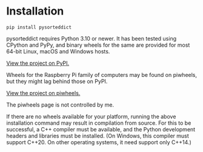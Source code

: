 # Installation

```shell
pip install pysorteddict
```

pysorteddict requires Python 3.10 or newer. It has been tested using CPython and PyPy, and binary wheels for the same
are provided for most 64-bit Linux, macOS and Windows hosts.

[View the project on PyPI.](https://pypi.org/project/pysorteddict/)

Wheels for the Raspberry Pi family of computers may be found on piwheels, but they might lag behind those on PyPI.

[View the project on piwheels.](https://www.piwheels.org/project/pysorteddict/)

The piwheels page is not controlled by me.

<div class="notice">
If there are no wheels available for your platform, running the above installation command may result in compilation
from source. For this to be successful, a C++ compiler must be available, and the Python development headers and
libraries must be installed. (On Windows, this compiler must support C++20. On other operating systems, it need support
only C++14.)
</div>

